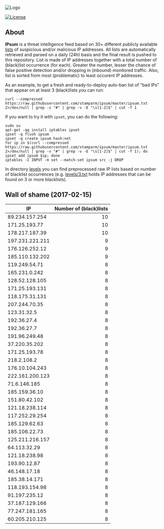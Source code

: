 ![Logo](logo.png)

[![License](https://img.shields.io/badge/license-Public_domain-red.svg)](https://wiki.creativecommons.org/wiki/Public_domain)

About
----

**IPsum** is a threat intelligence feed based on 30+ different publicly available [lists](https://github.com/stamparm/maltrail) of suspicious and/or malicious IP addresses. All lists are automatically retrieved and parsed on a daily (24h) basis and the final result is pushed to this repository. List is made of IP addresses together with a total number of (black)list occurrence (for each). Greater the number, lesser the chance of false positive detection and/or dropping in (inbound) monitored traffic. Also, list is sorted from most (problematic) to least occurent IP addresses.

As an example, to get a fresh and ready-to-deploy auto-ban list of "bad IPs" that appear on at least 3 (black)lists you can run:

```
curl --compressed https://raw.githubusercontent.com/stamparm/ipsum/master/ipsum.txt 2>/dev/null | grep -v "#" | grep -v -E "\s[1-2]$" | cut -f 1
```

If you want to try it with `ipset`, you can do the following:

```
sudo su
apt-get -qq install iptables ipset
ipset -q flush ipsum
ipset -q create ipsum hash:net
for ip in $(curl --compressed https://raw.githubusercontent.com/stamparm/ipsum/master/ipsum.txt 2>/dev/null | grep -v "#" | grep -v -E "\s[1-2]$" | cut -f 1); do ipset add ipsum $ip; done
iptables -I INPUT -m set --match-set ipsum src -j DROP
```

In directory [levels](levels) you can find preprocessed raw IP lists based on number of blacklist occurrences (e.g. [levels/3.txt](levels/3.txt) holds IP addresses that can be found on 3 or more blacklists).

Wall of shame (2017-02-15)
----

|IP|Number of (black)lists|
|---|--:|
89.234.157.254|10
171.25.193.77|10
178.217.187.39|10
197.231.221.211|9
176.126.252.12|9
185.110.132.202|9
119.249.54.71|8
165.231.0.242|8
128.52.128.105|8
171.25.193.131|8
118.175.31.131|8
207.244.70.35|8
123.31.32.5|8
192.36.27.4|8
192.36.27.7|8
191.96.249.48|8
37.220.35.202|8
171.25.193.78|8
218.2.108.2|8
176.10.104.243|8
222.161.200.123|8
71.6.146.185|8
185.159.36.10|8
151.80.42.102|8
121.18.238.114|8
117.252.29.254|8
185.129.62.63|8
185.106.22.73|8
125.211.216.157|8
64.113.32.29|8
121.18.238.98|8
193.90.12.87|8
46.148.17.18|8
185.38.14.171|8
118.193.154.98|8
91.197.235.12|8
37.187.129.166|8
77.247.181.165|8
60.205.210.125|8
